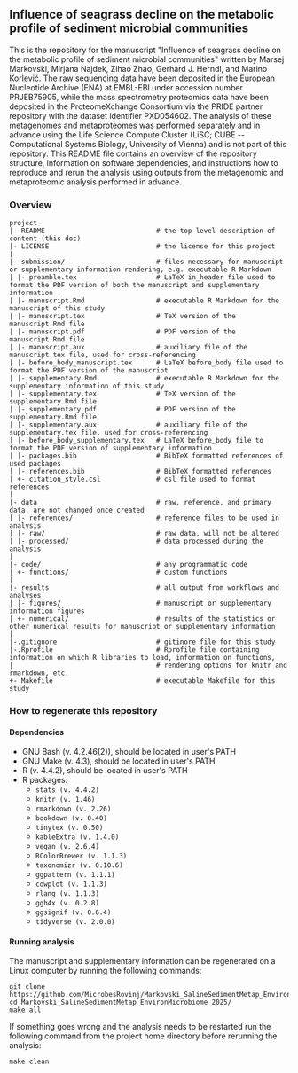 ## Influence of seagrass decline on the metabolic profile of sediment microbial communities
 
This is the repository for the manuscript "Influence of seagrass decline on the metabolic profile of sediment microbial communities" written by Marsej Markovski, Mirjana Najdek, Zihao Zhao, Gerhard J. Herndl, and Marino Korlević. The raw sequencing data have been deposited in the European Nucleotide Archive (ENA) at EMBL-EBI under accession number PRJEB75905, while the mass spectrometry proteomics data have been deposited in the ProteomeXchange Consortium via the PRIDE partner repository with the dataset identifier PXD054602. The analysis of these metagenomes and metaproteomes was performed separately and in advance using the Life Science Compute Cluster (LiSC; CUBE -- Computational Systems Biology, University of Vienna) and is not part of this repository. This README file contains an overview of the repository structure, information on software dependencies, and instructions how to reproduce and rerun the analysis using outputs from the metagenomic and metaproteomic analysis performed in advance.

### Overview

	project
	|- README                            # the top level description of content (this doc)
	|- LICENSE                           # the license for this project
	|
	|- submission/                       # files necessary for manuscript or supplementary information rendering, e.g. executable R Markdown
	| |- preamble.tex                    # LaTeX in_header file used to format the PDF version of both the manuscript and supplementary information
	| |- manuscript.Rmd                  # executable R Markdown for the manuscript of this study
	| |- manuscript.tex                  # TeX version of the manuscript.Rmd file
	| |- manuscript.pdf                  # PDF version of the manuscript.Rmd file
	| |- manuscript.aux                  # auxiliary file of the manuscript.tex file, used for cross-referencing
	| |- before_body_manuscript.tex      # LaTeX before_body file used to format the PDF version of the manuscript
	| |- supplementary.Rmd               # executable R Markdown for the supplementary information of this study
	| |- supplementary.tex               # TeX version of the supplementary.Rmd file
	| |- supplementary.pdf               # PDF version of the supplementary.Rmd file
	| |- supplementary.aux               # auxiliary file of the supplementary.tex file, used for cross-referencing
	| |- before_body_supplementary.tex   # LaTeX before_body file to format the PDF version of supplementary information
	| |- packages.bib                    # BibTeX formatted references of used packages
	| |- references.bib                  # BibTeX formatted references
	| +- citation_style.csl              # csl file used to format references
	|
	|- data                              # raw, reference, and primary data, are not changed once created
	| |- references/                     # reference files to be used in analysis
	| |- raw/                            # raw data, will not be altered
	| |- processed/                      # data processed during the analysis 
	|
	|- code/                             # any programmatic code
	| +- functions/                      # custom functions
	|
	|- results                           # all output from workflows and analyses
	| |- figures/                        # manuscript or supplementary information figures
	| +- numerical/                      # results of the statistics or other numerical results for manuscript or supplementary information
	|
	|-.gitignore                         # gitinore file for this study
	|-.Rprofile                          # Rprofile file containing information on which R libraries to load, information on functions,
	|                                    # rendering options for knitr and rmarkdown, etc.
	+- Makefile                          # executable Makefile for this study

### How to regenerate this repository

#### Dependencies
* GNU Bash (v. 4.2.46(2)), should be located in user's PATH
* GNU Make (v. 4.3), should be located in user's PATH
* R (v. 4.4.2), should be located in user's PATH
* R packages:
  * `stats (v. 4.4.2)`
  * `knitr (v. 1.46)`
  * `rmarkdown (v. 2.26)`
  * `bookdown (v. 0.40)`
  * `tinytex (v. 0.50)`
  * `kableExtra (v. 1.4.0)`
  * `vegan (v. 2.6.4)`
  * `RColorBrewer (v. 1.1.3)`
  * `taxonomizr (v. 0.10.6)`
  * `ggpattern (v. 1.1.1)`
  * `cowplot (v. 1.1.3)`
  * `rlang (v. 1.1.3)`
  * `ggh4x (v. 0.2.8)`
  * `ggsignif (v. 0.6.4)`
  * `tidyverse (v. 2.0.0)`

#### Running analysis
The manuscript and supplementary information can be regenerated on a Linux computer by running the following commands:
```
git clone https://github.com/MicrobesRovinj/Markovski_SalineSedimentMetap_EnvironMicrobiome_2025.git
cd Markovski_SalineSedimentMetap_EnvironMicrobiome_2025/
make all
```
If something goes wrong and the analysis needs to be restarted run the following command from the project home directory before rerunning the analysis:
```
make clean
```

